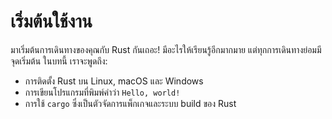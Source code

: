 # เริ่มต้นใช้งาน

มาเริ่มต้นการเดินทางของคุณกับ Rust กันเถอะ! มีอะไรให้เรียนรู้อีกมากมาย แต่ทุกการเดินทางย่อมมีจุดเริ่มต้น ในบทนี้ เราจะพูดถึง:

- การติดตั้ง Rust บน Linux, macOS และ Windows
- การเขียนโปรแกรมที่พิมพ์คำว่า `Hello, world!`
- การใช้ `cargo` ซึ่งเป็นตัวจัดการแพ็กเกจและระบบ build ของ Rust
